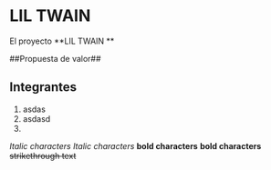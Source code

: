 # LIL TWAIN

El proyecto  **LIL TWAIN **


##Propuesta de valor## 
## Integrantes

1. asdas
2. asdasd
3. 

*Italic characters* 
_Italic characters_
**bold characters**
__bold characters__
~~strikethrough text~~

